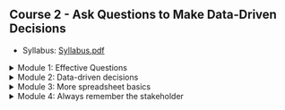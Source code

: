 
## Course 2 - Ask Questions to Make Data-Driven Decisions

* Syllabus: [Syllabus.pdf](./Syllabus.pdf)

<details>
<summary>Module 1: Effective Questions</summary>

* Notes: __TODO__

### Assignments

* Learning Log 1: [Consider what data means to you](./mod1/LL.pdf)
    * My submission: __TODO__
    
* Discussion prompt 1: __TODO__
* Discussion prompt 2: __TODO__

### Readings

* [From issue to action: The six data analysis phases](./mod1/Reading1.pdf)
* [Six problem types](./mod1/Reading2.pdf)
* [More about SMART questions](./mod1/Reading3.pdf)

</details>

<details>
<summary>Module 2: Data-driven decisions</summary>

* Notes: __TODO__

### Assignments

* Learning Log: [Ask SMART questions about real-life data sources](./mod2/LL.pdf)
    * My submission: __TODO__
    
* Discussion prompt: __TODO__

### Readings

* [Data trials and triumphs](./mod2/Reading1.pdf)
* [Qualitative and quantitative data in business](./mod2/Reading2.pdf)
* [The beauty of dashboards](./mod2/Reading3.pdf)
* [Big and small data](./mod/Reading4.pdf)

</details>

<details>
<summary>Module 3: More spreadsheet basics</summary>

* Notes: __TODO__

### Assignments

* Learning Log: [Define problems and ask questions with data](./mod3/LL.pdf)
    * My submission: __TODO__

### Readings

* [Spreadsheets and the data life cycle](./mod3/Reading1.pdf)
* [Learn more about spreadsheet basics](./mod3/Reading2.pdf)
* [Quick reference: Formulas in spreadsheets](./mod3/Reading3.pdf)
* [Spreadsheet Errors and Fixes](./mod3/Reading4.pdf)
* [Quick reference: Functions in spreadsheets](./mod3/Reading5.pdf)
    * [Keyboard Shortcuts 1](./mod3/DAC2-Keyboard-functions-1.pdf)
    * [Keyboard Shortcuts 2](./mod3/DAC2-Keyboard-functions-2.pdf)
* [The importance of context](./mod3/Reading6.pdf)

</details>

<details>
<summary>Module 4: Always remember the stakeholder</summary>

### Assignments

* Discussion prompt: __TODO__

### Readings

* [Working with stakeholders](./mod4/Reading1.pdf)
* [Data scenarios and responses](./mod4/Reading2.pdf)
* [Limitations of data](./mod4/Reading3.pdf)
* [Leading great meetings](./mod4/Reading4.pdf)

</details>
